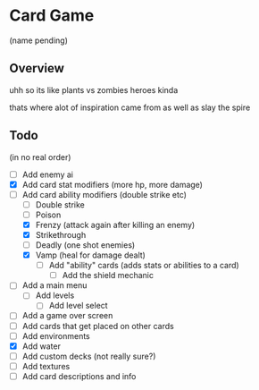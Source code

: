 # Card Game
(name pending)

## Overview

uhh so its like plants vs zombies heroes kinda

thats where alot of inspiration came from
as well as slay the spire

## Todo
(in no real order)

- [ ] Add enemy ai
- [x] Add card stat modifiers (more hp, more damage)
- [ ] Add card ability modifiers (double strike etc)
  - [ ] Double strike
  - [ ] Poison
  - [x] Frenzy (attack again after killing an enemy)
  - [x] Strikethrough 
  - [ ] Deadly (one shot enemies)
  - [x] Vamp (heal for damage dealt)
    - [ ] Add "ability" cards (adds stats or abilities to a card)
      - [ ] Add the shield mechanic
- [ ] Add a main menu
  - [ ] Add levels
    - [ ] Add level select
- [ ] Add a game over screen
- [ ] Add cards that get placed on other cards
- [ ] Add environments 
- [x] Add water
- [ ] Add custom decks (not really sure?)
- [ ] Add textures
- [ ] Add card descriptions and info